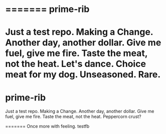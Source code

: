 =======
prime-rib
=========

Just a test repo.
Making a Change.
Another day, another dollar.
Give me fuel, give me fire.
Taste the meat, not the heat.
Let's dance.
Choice meat for my dog.
Unseasoned.
Rare.
=======

prime-rib
=========

Just a test repo.
Making a Change.
Another day, another dollar.
Give me fuel, give me fire.
Taste the meat, not the heat.
Peppercorn crust?

=======
Once more with feeling.
testfb
